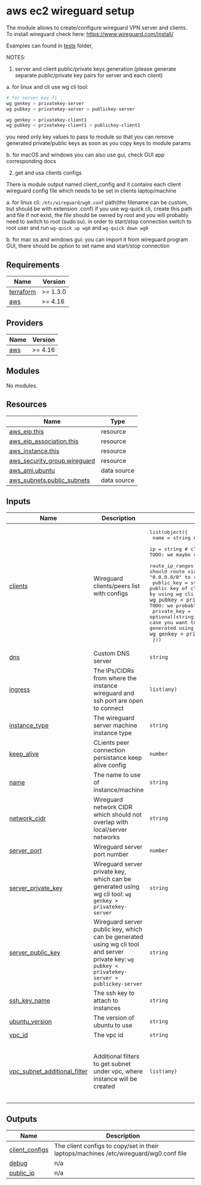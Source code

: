 # aws ec2 wireguard setup

The module allows to create/configure wireguard VPN server and clients. To install wireguard check here: https://www.wireguard.com/install/

Examples can found in [tests](tests) folder,


NOTES:

1.  server and client public/private keys generation (please generate separate public/private key pairs for server and each client)

  a. for linux and cli use wg cli tool:
  ```sh
  # for server key fi
  wg genkey > privatekey-server
  wg pubkey < privatekey-server > publickey-server

  wg genkey > privatekey-client1
  wg pubkey < privatekey-client1 > publickey-client1
  ```
  you need only key values to pass to module so that you can remove generated private/public keys as soon as you copy keys to module params

  b. for macOS and windows you can also use gui, check GUI app corresponding docs

2. get and usa clients configs

There is module output named client_config and it contains each client wireguard config file which needs to be set in clients laptop/machine

  a. for linux cli: `/etc/wireguard/wg0.conf` path(the filename can be custom, but should be with extension .conf) if you use wg-quick cli, create this path and file if not exist, the file should be owned by root and you will probably need to switch to root (sudo su). in order to start/stop connection switch to root user and run `wg-quick up wg0` and `wg-quick down wg0`

  b. for mac os and windows gui: you can import it from wireguard program GUI, there should be option to set name and start/stop connection
<!-- BEGINNING OF PRE-COMMIT-TERRAFORM DOCS HOOK -->
## Requirements

| Name | Version |
|------|---------|
| <a name="requirement_terraform"></a> [terraform](#requirement\_terraform) | >= 1.3.0 |
| <a name="requirement_aws"></a> [aws](#requirement\_aws) | >= 4.16 |

## Providers

| Name | Version |
|------|---------|
| <a name="provider_aws"></a> [aws](#provider\_aws) | >= 4.16 |

## Modules

No modules.

## Resources

| Name | Type |
|------|------|
| [aws_eip.this](https://registry.terraform.io/providers/hashicorp/aws/latest/docs/resources/eip) | resource |
| [aws_eip_association.this](https://registry.terraform.io/providers/hashicorp/aws/latest/docs/resources/eip_association) | resource |
| [aws_instance.this](https://registry.terraform.io/providers/hashicorp/aws/latest/docs/resources/instance) | resource |
| [aws_security_group.wireguard](https://registry.terraform.io/providers/hashicorp/aws/latest/docs/resources/security_group) | resource |
| [aws_ami.ubuntu](https://registry.terraform.io/providers/hashicorp/aws/latest/docs/data-sources/ami) | data source |
| [aws_subnets.public_subnets](https://registry.terraform.io/providers/hashicorp/aws/latest/docs/data-sources/subnets) | data source |

## Inputs

| Name | Description | Type | Default | Required |
|------|-------------|------|---------|:--------:|
| <a name="input_clients"></a> [clients](#input\_clients) | Wireguard clients/peers list with configs | <pre>list(object({<br>    name            = string                                   # should be unique in list<br>    ip              = string                                   # client uniq IP form var.network_cidr range in cidr format, TODO: we maybe can automate this IP creation inside module<br>    route_ip_ranges = string                                   # comma separated IP ranges that the client should route via the VPN in format "1.2.3.4/32,1.1.1.1/16", set "0.0.0.0/0" to route all traffic through VPN<br>    public_key      = string                                   # public key of client/peer, both private and public keys can be generated by using wg cli and client private key: `wg pubkey < privatekey-client1 > publickey-client1`, # TODO: we probably need to have this set as sensitive<br>    private_key     = optional(string, "{client-private-key}") # client private key, pass in case you want to get fully prepared to use client_configs output, can be generated using wg cli: `wg genkey > privatekey-client1`<br>  }))</pre> | `[]` | no |
| <a name="input_dns"></a> [dns](#input\_dns) | Custom DNS server | `string` | `null` | no |
| <a name="input_ingress"></a> [ingress](#input\_ingress) | The IPs/CIDRs from where the instance wireguard and ssh port are open to connect | `list(any)` | <pre>[<br>  "0.0.0.0/0"<br>]</pre> | no |
| <a name="input_instance_type"></a> [instance\_type](#input\_instance\_type) | The wireguard server machine instance type | `string` | `"t2.micro"` | no |
| <a name="input_keep_alive"></a> [keep\_alive](#input\_keep\_alive) | CLients peer connection persistance keep alive config | `number` | `25` | no |
| <a name="input_name"></a> [name](#input\_name) | The name to use of instance/machine | `string` | n/a | yes |
| <a name="input_network_cidr"></a> [network\_cidr](#input\_network\_cidr) | Wireguard network CIDR which should not overlap with local/server networks | `string` | `"10.11.11.0/24"` | no |
| <a name="input_server_port"></a> [server\_port](#input\_server\_port) | Wireguard server port number | `number` | `51820` | no |
| <a name="input_server_private_key"></a> [server\_private\_key](#input\_server\_private\_key) | Wireguard server private key, which can be generated using wg cli tool: `wg genkey > privatekey-server` | `string` | n/a | yes |
| <a name="input_server_public_key"></a> [server\_public\_key](#input\_server\_public\_key) | Wireguard server public key, which can be generated using wg cli tool and server private key: `wg pubkey < privatekey-server > publickey-server` | `string` | n/a | yes |
| <a name="input_ssh_key_name"></a> [ssh\_key\_name](#input\_ssh\_key\_name) | The ssh key to attach to instances | `string` | `null` | no |
| <a name="input_ubuntu_version"></a> [ubuntu\_version](#input\_ubuntu\_version) | The version of ubuntu to use | `string` | `"ubuntu-focal-20.04"` | no |
| <a name="input_vpc_id"></a> [vpc\_id](#input\_vpc\_id) | The vpc id | `string` | n/a | yes |
| <a name="input_vpc_subnet_additional_filter"></a> [vpc\_subnet\_additional\_filter](#input\_vpc\_subnet\_additional\_filter) | Additional filters to get subnet under vpc, where instance will be created | `list(any)` | <pre>[<br>  {<br>    "name": "map-public-ip-on-launch",<br>    "values": [<br>      true<br>    ]<br>  }<br>]</pre> | no |

## Outputs

| Name | Description |
|------|-------------|
| <a name="output_client_configs"></a> [client\_configs](#output\_client\_configs) | The client configs to copy/set in their laptops/machines /etc/wireguard/wg0.conf file |
| <a name="output_debug"></a> [debug](#output\_debug) | n/a |
| <a name="output_public_ip"></a> [public\_ip](#output\_public\_ip) | n/a |
<!-- END OF PRE-COMMIT-TERRAFORM DOCS HOOK -->
